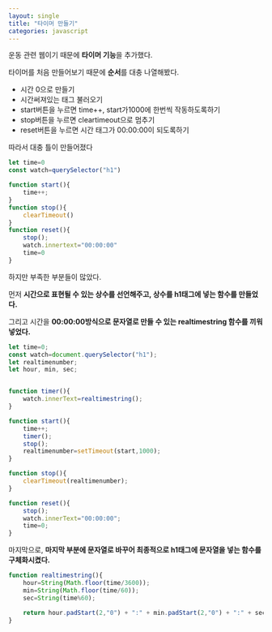 ```yaml
---
layout: single
title: "타이머 만들기"
categories: javascript
---
```


운동 관련 웹이기 때문에 **타이머 기능**을 추가했다.

타이머를 처음 만들어보기 때문에 **순서**를 대충 나열해봤다.

- 시간 0으로 만들기
- 시간써져있는 태그 불러오기
- start버튼을 누르면 time++, start가1000에 한번씩 작동하도록하기
- stop버튼을 누르면 cleartimeout으로 멈추기
- reset버튼을 누르면 시간 태그가 00:00:00이 되도록하기


따라서 대충 틀이 만들어졌다

```javascript
let time=0
const watch=querySelector("h1")

function start(){
    time++;
}
function stop(){
    clearTimeout()
}
function reset(){
    stop();
    watch.innertext="00:00:00"
    time=0
}
```

하지만 부족한 부분들이 많았다.

먼저 **시간으로 표현될 수 있는 상수를 선언해주고, 상수를 h1태그에 넣는 함수를 만들었다.**

그리고 시간을 **00:00:00방식으로 문자열로 만들 수 있는 realtimestring 함수를 끼워넣었다.**

```javascript
let time=0;
const watch=document.querySelector("h1");
let realtimenumber;
let hour, min, sec;


function timer(){
    watch.innerText=realtimestring();
}

function start(){
    time++;
    timer();
    stop();
    realtimenumber=setTimeout(start,1000);
}

function stop(){
    clearTimeout(realtimenumber);
}

function reset(){
    stop();
    watch.innerText="00:00:00";
    time=0;
}
```

마지막으로, **마지막 부분에 문자열로 바꾸어 최종적으로 h1태그에 문자열을 넣는 함수를 구체화시켰다.**

```javascript
function realtimestring(){
    hour=String(Math.floor(time/3600));
    min=String(Math.floor(time/60));
    sec=String(time%60);

    return hour.padStart(2,"0") + ":" + min.padStart(2,"0") + ":" + sec.padStart(2,"0");
}
```


